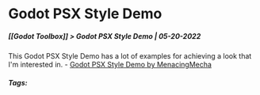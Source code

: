 # Godot PSX Style Demo
##### [[Godot Toolbox]] > Godot PSX Style Demo | 05-20-2022

This Godot PSX Style Demo has a lot of examples for achieving a look that I'm interested in.
		- [Godot PSX Style Demo by MenacingMecha](https://menacingmecha.itch.io/godot-psx-style-demo)

##### Tags: 
